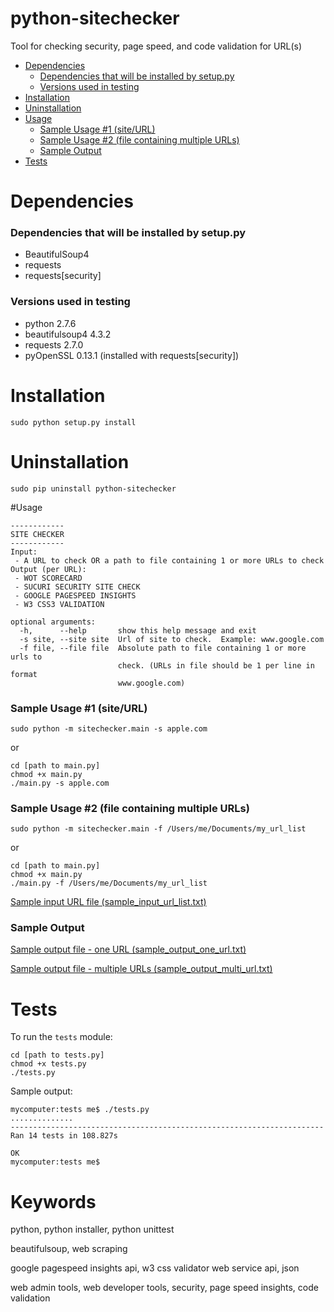 python-sitechecker
==================
Tool for checking security, page speed, and code validation for URL(s)

<!---TOC generated by https://github.com/amaiorano/md-to-toc-->
- [Dependencies](#dependencies)
    - [Dependencies that will be installed by setup.py](#dependencies-that-will-be-installed-by-setuppy)
    - [Versions used in testing](#versions-used-in-testing)
- [Installation](#installation)
- [Uninstallation](#uninstallation)
- [Usage](#usage)
    - [Sample Usage #1 (site/URL)](#sample-usage-1-siteurl)
    - [Sample Usage #2 (file containing multiple URLs)](#sample-usage-2-file-containing-multiple-urls)
    - [Sample Output](#sample-output)
- [Tests](#tests)

# Dependencies

### Dependencies that will be installed by setup.py

* BeautifulSoup4
* requests
* requests[security]
     
### Versions used in testing

* python 2.7.6
* beautifulsoup4 4.3.2
* requests 2.7.0
* pyOpenSSL 0.13.1 (installed with requests[security])

# Installation

    sudo python setup.py install

# Uninstallation

    sudo pip uninstall python-sitechecker

#Usage

    ------------
    SITE CHECKER
    ------------
    Input:
     - A URL to check OR a path to file containing 1 or more URLs to check
    Output (per URL):
     - WOT SCORECARD
     - SUCURI SECURITY SITE CHECK
     - GOOGLE PAGESPEED INSIGHTS
     - W3 CSS3 VALIDATION
    
    optional arguments:
      -h,      --help       show this help message and exit
      -s site, --site site  Url of site to check.  Example: www.google.com
      -f file, --file file  Absolute path to file containing 1 or more urls to
                            check. (URLs in file should be 1 per line in format
                            www.google.com)

### Sample Usage #1 (site/URL)

    sudo python -m sitechecker.main -s apple.com

or

    cd [path to main.py]
    chmod +x main.py
    ./main.py -s apple.com

### Sample Usage #2 (file containing multiple URLs)

    sudo python -m sitechecker.main -f /Users/me/Documents/my_url_list

or

    cd [path to main.py]
    chmod +x main.py
    ./main.py -f /Users/me/Documents/my_url_list

[Sample input URL file (sample_input_url_list.txt)](https://github.com/bwisegithub/python-sitechecker/blob/master/tests/sample_input_url_list.txt)

### Sample Output

[Sample output file - one URL (sample_output_one_url.txt)](https://github.com/bwisegithub/python-sitechecker/blob/master/tests/sample_output_one_url.txt)

[Sample output file - multiple URLs (sample_output_multi_url.txt)](https://github.com/bwisegithub/python-sitechecker/blob/master/tests/sample_output_multi_url.txt)

# Tests

To run the `tests` module:

    cd [path to tests.py]
    chmod +x tests.py
    ./tests.py

Sample output:

    mycomputer:tests me$ ./tests.py
    ..............
    ----------------------------------------------------------------------
    Ran 14 tests in 108.827s

    OK
    mycomputer:tests me$ 

# Keywords
python, python installer, python unittest

beautifulsoup, web scraping

google pagespeed insights api, w3 css validator web service api, json

web admin tools, web developer tools, security, page speed insights, code validation


